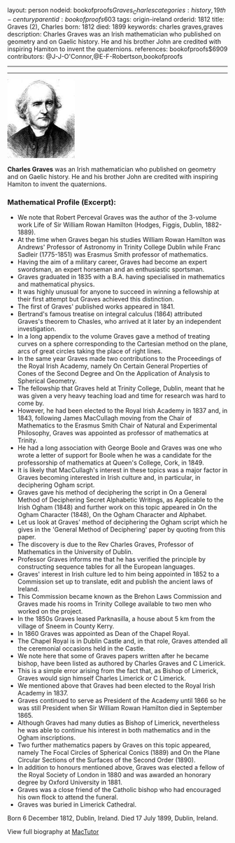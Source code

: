 layout: person
nodeid: bookofproofs$Graves_Charles
categories: history,19th-century
parentid: bookofproofs$603
tags: origin-ireland
orderid: 1812
title: Graves (2), Charles
born: 1812
died: 1899
keywords: charles graves,graves
description: Charles Graves was an Irish mathematician who published on geometry and on Gaelic history. He and his brother John are credited with inspiring Hamiton to invent the quaternions.
references: bookofproofs$6909
contributors: @J-J-O'Connor,@E-F-Robertson,bookofproofs

---



---

![Graves_Charles.jpg](https://github.com/bookofproofs/bookofproofs.github.io/blob/main/_sources/_assets/images/portraits/Graves_Charles.jpg?raw=true)

**Charles Graves** was an Irish mathematician who published on geometry and on Gaelic history. He and his brother John are credited with inspiring Hamiton to invent the quaternions.

### Mathematical Profile (Excerpt):
* We note that Robert Perceval Graves was the author of the 3-volume work Life of Sir William Rowan Hamilton (Hodges, Figgis, Dublin, 1882-1889).
* At the time when Graves began his studies William Rowan Hamilton was Andrews' Professor of Astronomy in Trinity College Dublin while Franc Sadleir (1775-1851) was Erasmus Smith professor of mathematics.
* Having the aim of a military career, Graves had become an expert swordsman, an expert horseman and an enthusiastic sportsman.
* Graves graduated in 1835 with a B.A. having specialised in mathematics and mathematical physics.
* It was highly unusual for anyone to succeed in winning a fellowship at their first attempt but Graves achieved this distinction.
* The first of Graves' published works appeared in 1841.
* Bertrand's famous treatise on integral calculus (1864) attributed Graves's theorem to Chasles, who arrived at it later by an independent investigation.
* In a long appendix to the volume Graves gave a method of treating curves on a sphere corresponding to the Cartesian method on the plane, arcs of great circles taking the place of right lines.
* In the same year Graves made two contributions to the Proceedings of the Royal Irish Academy, namely On Certain General Properties of Cones of the Second Degree and On the Application of Analysis to Spherical Geometry.
* The fellowship that Graves held at Trinity College, Dublin, meant that he was given a very heavy teaching load and time for research was hard to come by.
* However, he had been elected to the Royal Irish Academy in 1837 and, in 1843, following James MacCullagh moving from the Chair of Mathematics to the Erasmus Smith Chair of Natural and Experimental Philosophy, Graves was appointed as professor of mathematics at Trinity.
* He had a long association with George Boole and Graves was one who wrote a letter of support for Boole when he was a candidate for the professorship of mathematics at Queen's College, Cork, in 1849.
* It is likely that MacCullagh's interest in these topics was a major factor in Graves becoming interested in Irish culture and, in particular, in deciphering Ogham script.
* Graves gave his method of deciphering the script in On a General Method of Deciphering Secret Alphabetic Writings, as Applicable to the Irish Ogham (1848) and further work on this topic appeared in On the Ogham Character (1848), On the Ogham Character and Alphabet.
* Let us look at Graves' method of deciphering the Ogham script which he gives in the 'General Method of Deciphering' paper by quoting from this paper.
* The discovery is due to the Rev Charles Graves, Professor of Mathematics in the University of Dublin.
* Professor Graves informs me that he has verified the principle by constructing sequence tables for all the European languages.
* Graves' interest in Irish culture led to him being appointed in 1852 to a Commission set up to translate, edit and publish the ancient laws of Ireland.
* This Commission became known as the Brehon Laws Commission and Graves made his rooms in Trinity College available to two men who worked on the project.
* In the 1850s Graves leased Parknasilla, a house about 5 km from the village of Sneem in County Kerry.
* In 1860 Graves was appointed as Dean of the Chapel Royal.
* The Chapel Royal is in Dublin Castle and, in that role, Graves attended all the ceremonial occasions held in the Castle.
* We note here that some of Graves papers written after he became bishop, have been listed as authored by Charles Graves and C Limerick.
* This is a simple error arising from the fact that, as Bishop of Limerick, Graves would sign himself Charles Limerick or C Limerick.
* We mentioned above that Graves had been elected to the Royal Irish Academy in 1837.
* Graves continued to serve as President of the Academy until 1866 so he was still President when Sir William Rowan Hamilton died in September 1865.
* Although Graves had many duties as Bishop of Limerick, nevertheless he was able to continue his interest in both mathematics and in the Ogham inscriptions.
* Two further mathematics papers by Graves on this topic appeared, namely The Focal Circles of Spherical Conics (1889) and On the Plane Circular Sections of the Surfaces of the Second Order (1890).
* In addition to honours mentioned above, Graves was elected a fellow of the Royal Society of London in 1880 and was awarded an honorary degree by Oxford University in 1881.
* Graves was a close friend of the Catholic bishop who had encouraged his own flock to attend the funeral.
* Graves was buried in Limerick Cathedral.

Born 6 December 1812, Dublin, Ireland. Died 17 July 1899, Dublin, Ireland.

View full biography at [MacTutor](https://mathshistory.st-andrews.ac.uk/Biographies/Graves_Charles/)
